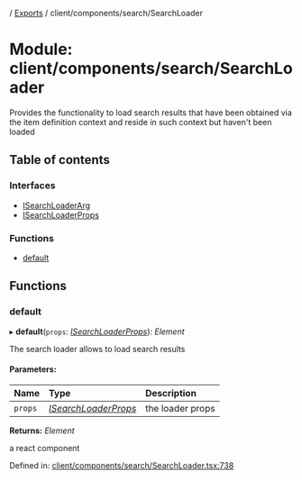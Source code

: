 [](../README.md) / [Exports](../modules.md) / client/components/search/SearchLoader

# Module: client/components/search/SearchLoader

Provides the functionality to load search results that have been obtained via the
item definition context and reside in such context but haven't been loaded

## Table of contents

### Interfaces

- [ISearchLoaderArg](../interfaces/client_components_search_searchloader.isearchloaderarg.md)
- [ISearchLoaderProps](../interfaces/client_components_search_searchloader.isearchloaderprops.md)

### Functions

- [default](client_components_search_searchloader.md#default)

## Functions

### default

▸ **default**(`props`: [*ISearchLoaderProps*](../interfaces/client_components_search_searchloader.isearchloaderprops.md)): *Element*

The search loader allows to load search results

#### Parameters:

Name | Type | Description |
:------ | :------ | :------ |
`props` | [*ISearchLoaderProps*](../interfaces/client_components_search_searchloader.isearchloaderprops.md) | the loader props   |

**Returns:** *Element*

a react component

Defined in: [client/components/search/SearchLoader.tsx:738](https://github.com/onzag/itemize/blob/28218320/client/components/search/SearchLoader.tsx#L738)
